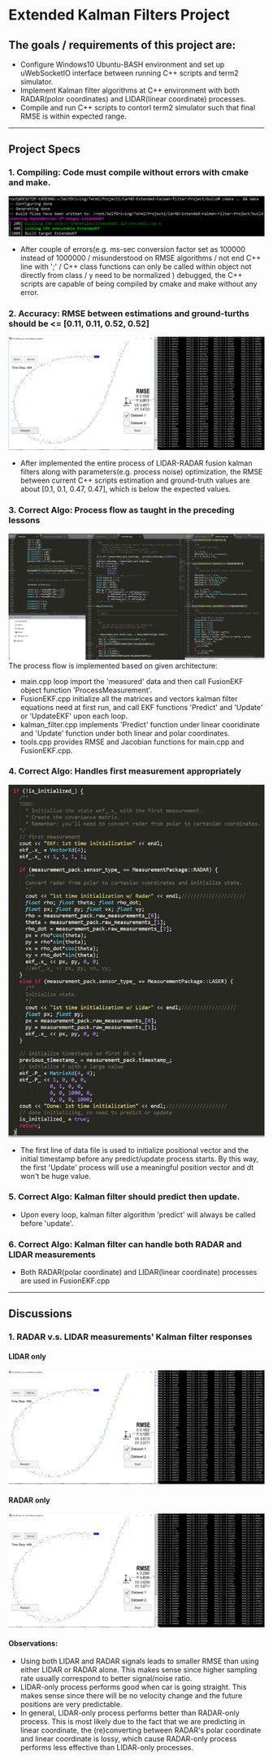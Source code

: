 # Extended Kalman Filters Project

## The goals / requirements of this project are:

* Configure Windows10 Ubuntu-BASH environment and set up uWebSocketIO interface between running C++ scripts and term2 simulator.
* Implement Kalman filter algorithms at C++ environment with both RADAR(polor coordinates) and LIDAR(linear coordinate) processes.
* Compile and run C++ scripts to contorl term2 simulator such that final RMSE is within expected range. 

[//]: # (Image References)
[image1]: ./Dataset1EKFtracking.PNG
[image2]: ./Dataset2EKFtracking.PNG
[image3]: ./Dataset1EKFtracking-LidarOnly.PNG
[image4]: ./Dataset1EKFtracking-RadarOnly.PNG
[image5]: ./MeetSpec-compiled.PNG
[image6]: ./MeetSpec-ProcessFlow.PNG
[image7]: ./MeetSpec-1stMeasHandle.PNG

---

## Project Specs

### 1. Compiling: Code must compile without errors with cmake and make.
![alt text][image5]
* After couple of errors(e.g. ms-sec conversion factor set as 100000 instead of 1000000 / misunderstood on RMSE algorithms / not end C++ line with ';' / C++ class functions can only be called within object not directly from class / y need to be normalized ) debugged, the C++ scripts are capable of being compiled by cmake and make without any error.

### 2. Accuracy: RMSE between estimations and ground-turths should be <= [0.11, 0.11, 0.52, 0.52]
![alt text][image1]
* After implemented the entire process of LIDAR-RADAR fusion kalman filters along with parameters(e.g. process noise) optimization, the RMSE between current C++ scripts estimation and ground-truth values are about [0.1, 0.1, 0.47, 0.47], which is below the expected values.

### 3. Correct Algo: Process flow as taught in the preceding lessons
![alt text][image6]
The process flow is implemented based on given architecture:
* main.cpp loop import the 'measured' data and then call FusionEKF object function 'ProcessMeasurement'.
* FusionEKF.cpp initialize all the matrices and vectors kalman filter equations need at first run, and call EKF functions 'Predict' and 'Update' or 'UpdateEKF' upon each loop.
* kalman_filter.cpp implements 'Predict' function under linear cooridinate and 'Update' function under both linear and polar coordinates. 
* tools.cpp provides RMSE and Jacobian functions for main.cpp and FusionEKF.cpp.

### 4. Correct Algo: Handles first measurement appropriately
![alt text][image7]
* The first line of data file is used to initialize positional vector and the initial timestamp before any predict/update process starts. By this way, the first 'Update' process will use a meaningful position vector and dt won't be huge value.

### 5. Correct Algo: Kalman filter should predict then update.
* Upon every loop, kalman filter algorithm 'predict' will always be called before 'update'.

### 6. Correct Algo: Kalman filter can handle both RADAR and LIDAR measurements
* Both RADAR(polar coordinate) and LIDAR(linear coordinate) processes are used in FusionEKF.cpp

---

## Discussions

### 1. RADAR v.s. LIDAR measurements' Kalman filter responses
#### LIDAR only
![alt text][image3]

#### RADAR only
![alt text][image4]

#### Observations:
* Using both LIDAR and RADAR signals leads to smaller RMSE than using either LIDAR or RADAR alone. This makes sense since higher sampling rate usually correspond to better signal/noise ratio.
* LIDAR-only process performs good when car is going straight. This makes sense since there will be no velocity change and the future positions are very predictable.
* In general, LIDAR-only process performs better than RADAR-only process. This is most likely due to the fact that we are predicting in linear coordinate, the (re)converting between RADAR's polar coordinate and linear coordinate is lossy, which cause RADAR-only process performs less effective than LIDAR-only processes.
